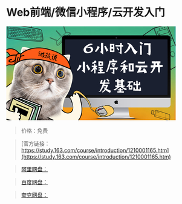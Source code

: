 # Web前端/微信小程序/云开发入门

![img](../../../assets/study163/free/6861f52a57494fa29d1ee0939f1a5061.jpg)

> 价格：免费

> [官方链接：https://study.163.com/course/introduction/1210001165.htm](https://study.163.com/course/introduction/1210001165.htm)

> [阿里网盘：]()

> [百度网盘：]()

> [夸克网盘：]()
